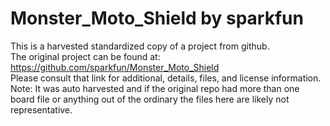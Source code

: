 
# Monster_Moto_Shield by sparkfun  
This is a harvested standardized copy of a project from github.  
The original project can be found at:  
https://github.com/sparkfun/Monster_Moto_Shield  
Please consult that link for additional, details, files, and license information.  
Note: It was auto harvested and if the original repo had more than one board file or anything out of the ordinary the files here are likely not representative.  
    